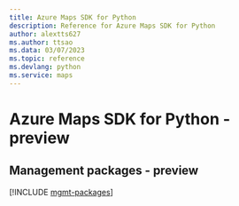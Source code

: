 ```yaml
---
title: Azure Maps SDK for Python
description: Reference for Azure Maps SDK for Python
author: alextts627
ms.author: ttsao
ms.data: 03/07/2023
ms.topic: reference
ms.devlang: python
ms.service: maps
---
```

# Azure Maps SDK for Python - preview

## Management packages - preview
[!INCLUDE [mgmt-packages](maps-mgmt-index.md)]